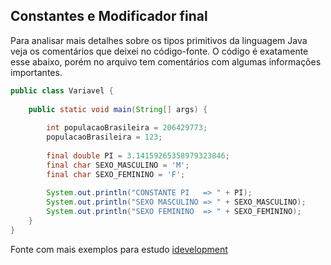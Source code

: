 ## Constantes e Modificador final

Para analisar mais detalhes sobre os tipos primitivos da linguagem Java veja os comentários que deixei no código-fonte. O código é exatamente esse abaixo, porém no arquivo tem comentários com algumas informações importantes.

```java
public class Variavel {
	
	public static void main(String[] args) {
	
		int populacaoBrasileira = 206429773;
		populacaoBrasileira = 123;
		
		final double PI = 3.14159265358979323846;
		final char SEXO_MASCULINO = 'M';
		final char SEXO_FEMININO = 'F';
		
		System.out.println("CONSTANTE PI   => " + PI);
		System.out.println("SEXO MASCULINO => " + SEXO_MASCULINO);
		System.out.println("SEXO FEMININO  => " + SEXO_FEMININO);
	}
}
```

Fonte com mais exemplos para estudo [idevelopment](http://idevelopment.info/)